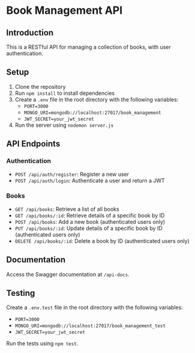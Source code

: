 # Book Management API

## Introduction

This is a RESTful API for managing a collection of books, with user authentication.

## Setup

1. Clone the repository
2. Run `npm install` to install dependencies
3. Create a `.env` file in the root directory with the following variables:
   - `PORT=3000`
   - `MONGO_URI=mongodb://localhost:27017/book_management`
   - `JWT_SECRET=your_jwt_secret`
4. Run the server using `nodemon server.js`

## API Endpoints

### Authentication

- `POST /api/auth/register`: Register a new user
- `POST /api/auth/login`: Authenticate a user and return a JWT

### Books

- `GET /api/books`: Retrieve a list of all books
- `GET /api/books/:id`: Retrieve details of a specific book by ID
- `POST /api/books`: Add a new book (authenticated users only)
- `PUT /api/books/:id`: Update details of a specific book by ID (authenticated users only)
- `DELETE /api/books/:id`: Delete a book by ID (authenticated users only)

## Documentation

Access the Swagger documentation at `/api-docs`.

## Testing
Create a `.env.test` file in the root directory with the following variables:
   - `PORT=3000`
   - `MONGO_URI=mongodb://localhost:27017/book_management_test`
   - `JWT_SECRET=your_jwt_secret`

Run the tests using `npm test`.
